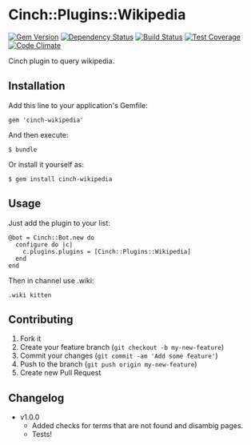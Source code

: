 # Cinch::Plugins::Wikipedia

[![Gem Version](https://badge.fury.io/rb/cinch-wikipedia.png)](http://badge.fury.io/rb/cinch-wikipedia)
[![Dependency Status](https://gemnasium.com/bhaberer/cinch-wikipedia.png)](https://gemnasium.com/bhaberer/cinch-wikipedia)
[![Build Status](https://travis-ci.org/bhaberer/cinch-wikipedia.png?branch=master)](https://travis-ci.org/bhaberer/cinch-wikipedia)
[![Test Coverage](https://codeclimate.com/github/bhaberer/cinch-wikipedia/badges/coverage.svg)](https://codeclimate.com/github/bhaberer/cinch-wikipedia/coverage)
[![Code Climate](https://codeclimate.com/github/bhaberer/cinch-wikipedia.png)](https://codeclimate.com/github/bhaberer/cinch-wikipedia)

Cinch plugin to query wikipedia.

## Installation

Add this line to your application's Gemfile:

    gem 'cinch-wikipedia'

And then execute:

    $ bundle

Or install it yourself as:

    $ gem install cinch-wikipedia

## Usage

Just add the plugin to your list:

    @bot = Cinch::Bot.new do
      configure do |c|
        c.plugins.plugins = [Cinch::Plugins::Wikipedia]
      end
    end

Then in channel use .wiki:

    .wiki kitten

## Contributing

1. Fork it
2. Create your feature branch (`git checkout -b my-new-feature`)
3. Commit your changes (`git commit -am 'Add some feature'`)
4. Push to the branch (`git push origin my-new-feature`)
5. Create new Pull Request

## Changelog

* v1.0.0
    * Added checks for terms that are not found and disambig pages.
    * Tests!
